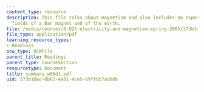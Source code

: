 ```yaml
---
content_type: resource
description: This file talks about magnetism and also includes an experiment of magnetic
  fields of a Bar magnet and of the earth.
file: /media/courses/8-02t-electricity-and-magnetism-spring-2005/373b1dacdb62ea814ce569ff8b7ad60b_summary_w06d1.pdf
file_type: application/pdf
learning_resource_types:
- Readings
ocw_type: OCWFile
parent_title: Readings
parent_type: CourseSection
resourcetype: Document
title: summary_w06d1.pdf
uid: 373b1dac-db62-ea81-4ce5-69ff8b7ad60b
---
```

